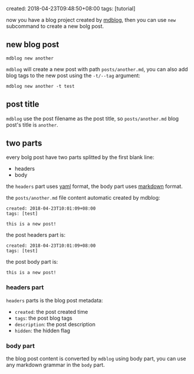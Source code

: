 created: 2018-04-23T09:48:50+08:00
tags: [tutorial]

now you have a blog project created by [mdblog][],
then you can use `new` subcommand to create a new bolg post.

[mdblog]: https://crates.io/crates/mdblog

## new blog post

```
mdblog new another
```

`mdblog` will create a new post with path `posts/another.md`,
you can also add blog tags to the new post using the `-t/--tag` argument:

```
mdblog new another -t test
```

## post title

`mdblog` use the post filename as the post title,
so `posts/another.md` blog post's title is `another`.

## two parts

every bolg post have two parts splitted by the first blank line:

* headers
* body

the `headers` part uses [yaml][] format, the body part uses [markdown][] format.

[yaml]: http://yaml.org
[markdown]: http://commonmark.org

the `posts/another.md` file content automatic created by mdblog:

```
created: 2018-04-23T10:01:09+08:00
tags: [test]

this is a new post!
```

the post headers part is:

```
created: 2018-04-23T10:01:09+08:00
tags: [test]
```

the post body part is:

```
this is a new post!
```


### headers part

`headers` parts is the blog post metadata:

* `created`: the post created time
* `tags`: the post blog tags
* `description`: the post description
* `hidden`: the hidden flag


### body part

the blog post content is converted by `mdblog` using body part,
you can use any markdown grammar in the `body` part.
